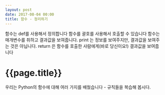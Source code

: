 ```yaml
---
layout: post
date: 2017-08-04 00:00
title: 함수 - 정리하기
---
```


<div id="ppt" markdown="1">
함수는 def를 사용해서 정의합니다 
함수를 괄호를 사용해서 호출할 수 있습니다 
함수는 매개변수를 취하고 결과값을 보여줍니다.
print 는 정보를 보여주지만, 결과값을 보여주는 것은 아닙니다.
return 은 함수를 호출한 사람에게(바로 당신이요!) 결과값을 보여줍니다
</div>

<div id="desc" markdown="1">

# {{page.title}}
우리는 Python의 함수에 대해 여러 가지를 배웠습니다 - 규칙들을 복습해 봅시다. 

</div>


